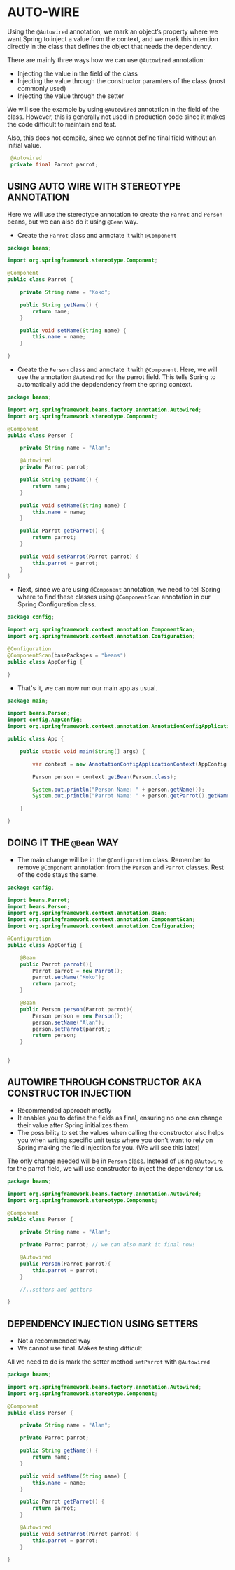 # AUTO-WIRE

Using the `@Autowired` annotation, we mark an object’s property where we want Spring to inject a value from the context, and we mark this intention directly in the class that defines the object that needs the dependency.

There are mainly three ways how we can use `@Autowired` annotation:

- Injecting the value in the field of the class
- Injecting the value through the constructor paramters of the class (most commonly used)
- Injecting the value through the setter

We will see the example by using `@Autowired` annotation in the field of the class. However, this is generally not used in production code since it makes the code difficult to maintain and test.

Also, this does not compile, since we cannot define final field without an initial value.

```java
 @Autowired
 private final Parrot parrot;
```

## USING AUTO WIRE WITH STEREOTYPE ANNOTATION

Here we will use the stereotype annotation to create the `Parrot` and `Person` beans, but we can also do it using `@Bean` way.

- Create the `Parrot` class and annotate it with `@Component`

```java
package beans;

import org.springframework.stereotype.Component;

@Component
public class Parrot {

    private String name = "Koko";

    public String getName() {
        return name;
    }

    public void setName(String name) {
        this.name = name;
    }

}
```

- Create the `Person` class and annotate it with `@Component`. Here, we will use the annotation `@Autowired` for the parrot field. This tells Spring to automatically add the depdendency from the spring context.

```java
package beans;

import org.springframework.beans.factory.annotation.Autowired;
import org.springframework.stereotype.Component;

@Component
public class Person {

    private String name = "Alan";

    @Autowired
    private Parrot parrot;

    public String getName() {
        return name;
    }

    public void setName(String name) {
        this.name = name;
    }

    public Parrot getParrot() {
        return parrot;
    }

    public void setParrot(Parrot parrot) {
        this.parrot = parrot;
    }
}
```

- Next, since we are using `@Component` annotation, we need to tell Spring where to find these classes using `@ComponentScan` annotation in our Spring Configuration class.

```java
package config;

import org.springframework.context.annotation.ComponentScan;
import org.springframework.context.annotation.Configuration;

@Configuration
@ComponentScan(basePackages = "beans")
public class AppConfig {

}
```

- That's it, we can now run our main app as usual.

```java
package main;

import beans.Person;
import config.AppConfig;
import org.springframework.context.annotation.AnnotationConfigApplicationContext;

public class App {

    public static void main(String[] args) {

        var context = new AnnotationConfigApplicationContext(AppConfig.class);

        Person person = context.getBean(Person.class);

        System.out.println("Person Name: " + person.getName());
        System.out.println("Parrot Name: " + person.getParrot().getName());

    }

}
```

## DOING IT THE `@Bean` WAY

- The main change will be in the `@Configuration` class. Remember to remove `@Component` annotation from the `Person` and `Parrot` classes. Rest of the code stays the same.

```java
package config;

import beans.Parrot;
import beans.Person;
import org.springframework.context.annotation.Bean;
import org.springframework.context.annotation.ComponentScan;
import org.springframework.context.annotation.Configuration;

@Configuration
public class AppConfig {

    @Bean
    public Parrot parrot(){
        Parrot parrot = new Parrot();
        parrot.setName("Koko");
        return parrot;
    }

    @Bean
    public Person person(Parrot parrot){
        Person person = new Person();
        person.setName("Alan");
        person.setParrot(parrot);
        return person;
    }


}
```

## AUTOWIRE THROUGH CONSTRUCTOR AKA CONSTRUCTOR INJECTION

- Recommended approach mostly
- It enables you to define the fields as final, ensuring no one can change their value after Spring initializes them.
- The possibility to set the values when calling the constructor also helps you when writing specific unit tests where you don’t want to rely on Spring making the field injection for you. (We will see this later)

The only change needed will be in `Person` class. Instead of using `@Autowire` for the parrot field, we will use constructor to inject the dependency for us.

```java
package beans;

import org.springframework.beans.factory.annotation.Autowired;
import org.springframework.stereotype.Component;

@Component
public class Person {

    private String name = "Alan";

    private Parrot parrot; // we can also mark it final now!

    @Autowired
    public Person(Parrot parrot){
        this.parrot = parrot;
    }

    //..setters and getters

}
```

## DEPENDENCY INJECTION USING SETTERS

- Not a recommended way
- We cannot use final. Makes testing difficult

All we need to do is mark the setter method `setParrot` with `@Autowired`

```java
package beans;

import org.springframework.beans.factory.annotation.Autowired;
import org.springframework.stereotype.Component;

@Component
public class Person {

    private String name = "Alan";

    private Parrot parrot;

    public String getName() {
        return name;
    }

    public void setName(String name) {
        this.name = name;
    }

    public Parrot getParrot() {
        return parrot;
    }

    @Autowired
    public void setParrot(Parrot parrot) {
        this.parrot = parrot;
    }

}
```
